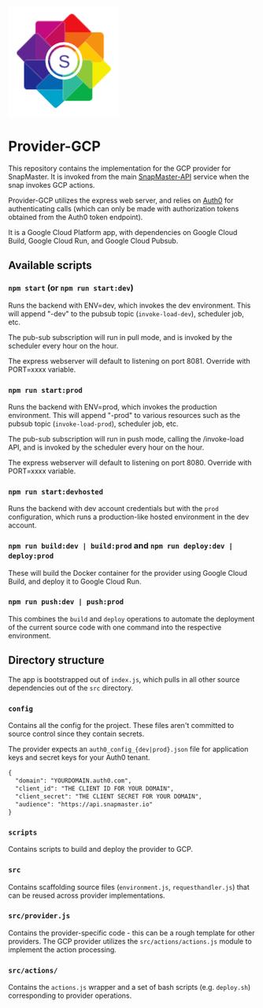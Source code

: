 ![SnapMaster](https://github.com/snapmaster-io/snapmaster/blob/master/public/SnapMaster-logo-220.png)
# Provider-GCP

This repository contains the  implementation for the GCP provider for SnapMaster.  It is invoked from the main [SnapMaster-API](https://github.com/snapmaster-io/snapmaster-api) service when the snap invokes GCP actions.

Provider-GCP utilizes the express web server, and relies on [Auth0](https://auth0.com) for authenticating calls (which can only be made with authorization tokens obtained from the Auth0 token endpoint).

It is a Google Cloud Platform app, with dependencies on Google Cloud Build, Google Cloud Run, and Google Cloud Pubsub. 

## Available scripts

### `npm start` (or `npm run start:dev`)

Runs the backend with ENV=dev, which invokes the dev environment.  This will append "-dev" to the pubsub topic (`invoke-load-dev`), scheduler job, etc.

The pub-sub subscription will run in pull mode, and is invoked by the scheduler every hour on the hour.

The express webserver will default to listening on port 8081.  Override with PORT=xxxx variable.

### `npm run start:prod`

Runs the backend with ENV=prod, which invokes the production environment. This will append "-prod" to various resources such as the pubsub topic (`invoke-load-prod`), scheduler job, etc.  

The pub-sub subscription will run in push mode, calling the /invoke-load API, and is invoked by the scheduler 
every hour on the hour.

The express webserver will default to listening on port 8080.  Override with PORT=xxxx variable.

### `npm run start:devhosted`

Runs the backend with dev account credentials but with the `prod` configuration, which runs 
a production-like hosted environment in the dev account. 

### `npm run build:dev | build:prod` and `npm run deploy:dev | deploy:prod`

These will build the Docker container for the provider using Google Cloud Build, and deploy it to Google Cloud Run.  

### `npm run push:dev | push:prod`

This combines the `build` and `deploy` operations to automate the deployment of the current source code with one command into the respective environment.

## Directory structure

The app is bootstrapped out of `index.js`, which pulls in all other source dependencies out of the `src` directory.

### `config`

Contains all the config for the project.  These files aren't committed to source control since they contain secrets.

The provider expects an `auth0_config_{dev|prod}.json` file for application keys and secret keys for your Auth0 tenant.

```
{
  "domain": "YOURDOMAIN.auth0.com",
  "client_id": "THE CLIENT ID FOR YOUR DOMAIN",
  "client_secret": "THE CLIENT SECRET FOR YOUR DOMAIN",
  "audience": "https://api.snapmaster.io"
}
```

### `scripts`

Contains scripts to build and deploy the provider to GCP.

### `src`

Contains scaffolding source files (`environment.js`, `requesthandler.js`) that can be reused across provider implementations.

### `src/provider.js`

Contains the provider-specific code - this can be a rough template for other providers.  The GCP provider utilizes the `src/actions/actions.js` module to implement the action processing.

### `src/actions/`

Contains the `actions.js` wrapper and a set of bash scripts (e.g. `deploy.sh`) corresponding to provider operations.

